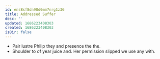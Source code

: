 ```yaml
---
id: ens8sf8dn98d0mm7nrg1z36
title: Addressed Suffer
desc: ''
updated: 1686223408303
created: 1686223408303
isDir: false
---
```

- Pair lustre Philip they and presence the the. 
- Shoulder to of year juice and. Her permission slipped we use any with.